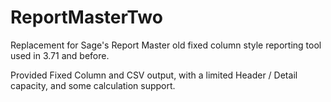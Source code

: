 # ReportMasterTwo
Replacement for Sage's Report Master old fixed column style reporting tool used in 3.71 and before.

Provided Fixed Column and CSV output, with a limited Header / Detail capacity, and some calculation support.

